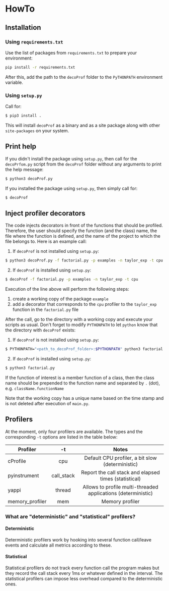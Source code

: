 # HowTo
## Installation
### Using `requirements.txt`
Use the list of packages from `requirements.txt` to prepare your environment:
```bash
pip install -r requirements.txt
```
After this, add the path to the `decoProf` folder to the `PyTHONPATH` environment variable.

### Using `setup.py`
Call for:
```bash
$ pip3 install .
```
This will install `decoProf` as a binary and as a site package along with other 
`site-packages` on your system.

## Print help
If you didn't install the package using `setup.py`, then call for the `decoPrfom.py` 
script from the `decoProf` folder without any arguments to print the help message:
```bash
$ python3 decoProf.py
```
If you installed the package using `setup.py`, then simply call for:
```bash
$ decoProf
```

## Inject profiler decorators
The code injects decorators in front of the functions that should be profiled.
Therefore, the user should specify the function (and the class) name, the file where
the function is defined, and the name of the project to which the file belongs to.
Here is an example call:
1. If `decoProf` is not installed using `setup.py`:
```bash
$ python3 decoProf.py -f factorial.py -p examples -n taylor_exp -t cpu
```
2. If `decoProf` is installed using `setup.py`:
```bash
$ decoProf -f factorial.py -p examples -n taylor_exp -t cpu
```

Execution of the line above will perform the following steps:
1. create a working copy of the package `example`
2. add a decorator that corresponds to the `cpu` profiler to the `taylor_exp`
function in the `factorial.py` file

After the call, go to the directory with a working copy and execute your scripts 
as usual. Don't forget to modify `PYTHONPATH` to let `python` know that the directory 
with `decoProf` exists:
1. If `decoProf` is not installed using `setup.py`:
```bash
$ PYTHONPATH="<path_to_decoProf_folder>:$PYTHONPATH" python3 factorial.py
```
2. If `decoProf` is installed using `setup.py`:
```bash
$ python3 factorial.py
```

If the function of interest is a member function of a class, then the class name 
should be prepended to the function name and separated by `.` (dot), e.g. `className.functionName` 

Note that the working copy has a unique name based on the time stamp and is not deleted after 
execution of `main.py`.

## Profilers
At the moment, only four profilers are available. The types and the corresponding `-t` options are 
listed in the table below:

| Profiler         |     -t     |                     Notes                                     |
|------------------|:----------:|:-------------------------------------------------------------:|
| cProfile         |    cpu     |       Default CPU profiler, a bit slow (deterministic)        |
| pyinstrument     | call_stack |    Report the call stack and elapsed times (statistical)      |
| yappi            |   thread   | Allows to profile multi-threaded applications (deterministic) |
| memory_profiler  |    mem     |                Memory profiler                                |


### What are "deterministic" and "statistical" profilers?

#### Deterministic
Deterministic profilers work by hooking into several function call/leave events and calculate all metrics according to these. 

#### Statistical
Statistical profilers do not track every function call the program makes but they record the call stack every 1ms or whatever defined in the interval. The statistical profilers can impose less overhead compared to the deterministic ones.
